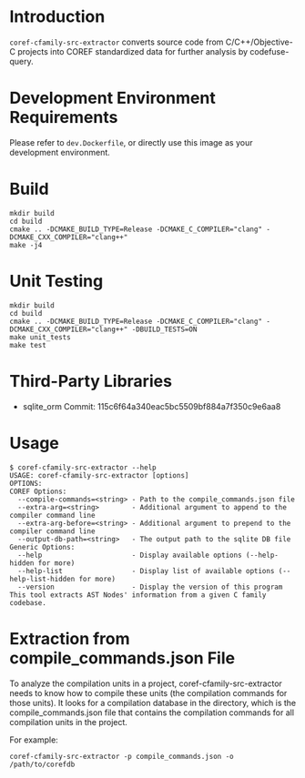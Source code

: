 # Introduction
`coref-cfamily-src-extractor` converts source code from C/C++/Objective-C projects into COREF standardized data for further analysis by codefuse-query.

# Development Environment Requirements
Please refer to `dev.Dockerfile`, or directly use this image as your development environment.

# Build
```shell
mkdir build
cd build
cmake .. -DCMAKE_BUILD_TYPE=Release -DCMAKE_C_COMPILER="clang" -DCMAKE_CXX_COMPILER="clang++"
make -j4
```

# Unit Testing
```shell
mkdir build
cd build
cmake .. -DCMAKE_BUILD_TYPE=Release -DCMAKE_C_COMPILER="clang" -DCMAKE_CXX_COMPILER="clang++" -DBUILD_TESTS=ON
make unit_tests
make test
```

# Third-Party Libraries
- sqlite_orm Commit: 115c6f64a340eac5bc5509bf884a7f350c9e6aa8

# Usage
```shell
$ coref-cfamily-src-extractor --help
USAGE: coref-cfamily-src-extractor [options]
OPTIONS:
COREF Options:
  --compile-commands=<string> - Path to the compile_commands.json file
  --extra-arg=<string>        - Additional argument to append to the compiler command line
  --extra-arg-before=<string> - Additional argument to prepend to the compiler command line
  --output-db-path=<string>   - The output path to the sqlite DB file
Generic Options:
  --help                      - Display available options (--help-hidden for more)
  --help-list                 - Display list of available options (--help-list-hidden for more)
  --version                   - Display the version of this program
This tool extracts AST Nodes' information from a given C family codebase.
```

# Extraction from compile_commands.json File
To analyze the compilation units in a project, coref-cfamily-src-extractor needs to know how to compile these units (the compilation commands for those units). It looks for a compilation database in the directory, which is the compile_commands.json file that contains the compilation commands for all compilation units in the project.

For example:
```shell
coref-cfamily-src-extractor -p compile_commands.json -o /path/to/corefdb
```